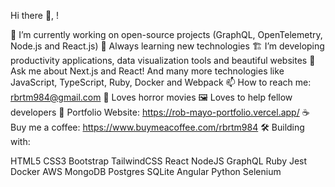 Hi there 👋, !

🔭 I’m currently working on open-source projects (GraphQL, OpenTelemetry, Node.js and React.js)
🌱 Always learning new technologies
🏗 I’m developing productivity applications, data visualization tools and beautiful websites
💬 Ask me about Next.js and React! And many more technologies like JavaScript, TypeScript, Ruby, Docker and Webpack
📫 How to reach me: rbrtm984@gmail.com
🎥 Loves horror movies
🖼️ Loves to help fellow developers
🔗 Portfolio Website: https://rob-mayo-portfolio.vercel.app/
☕️ Buy me a coffee: https://www.buymeacoffee.com/rbrtm984
🛠 Building with:

HTML5 CSS3 Bootstrap TailwindCSS React NodeJS GraphQL Ruby Jest Docker AWS MongoDB Postgres SQLite Angular Python Selenium
